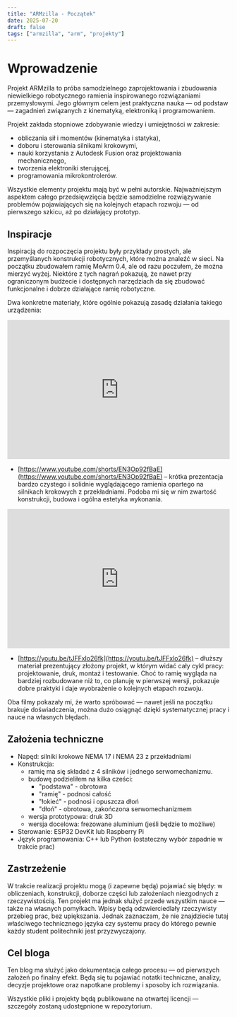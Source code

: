 ```yaml
---
title: "ARMzilla - Początek"
date: 2025-07-20
draft: false
tags: ["armzilla", "arm", "projekty"]
---
```



# Wprowadzenie

Projekt ARMzilla to próba samodzielnego zaprojektowania i zbudowania niewielkiego robotycznego ramienia inspirowanego rozwiązaniami przemysłowymi. Jego głównym celem jest praktyczna nauka — od podstaw — zagadnień związanych z kinematyką, elektroniką i programowaniem.

Projekt zakłada stopniowe zdobywanie wiedzy i umiejętności w zakresie:
- obliczania sił i momentów (kinematyka i statyka),
- doboru i sterowania silnikami krokowymi,
- nauki korzystania z Autodesk Fusion oraz projektowania mechanicznego,
- tworzenia elektroniki sterującej,
- programowania mikrokontrolerów.

Wszystkie elementy projektu mają być w pełni autorskie. Najważniejszym aspektem całego przedsięwzięcia będzie samodzielne rozwiązywanie problemów pojawiających się na kolejnych etapach rozwoju — od pierwszego szkicu, aż po działający prototyp.

## Inspiracje

Inspiracją do rozpoczęcia projektu były przykłady prostych, ale przemyślanych konstrukcji robotycznych, które można znaleźć w sieci. Na początku zbudowałem ramię MeArm 0.4, ale od razu poczułem, że można mierzyć wyżej. 
Niektóre z tych nagrań pokazują, że nawet przy ograniczonym budżecie i dostępnych narzędziach da się zbudować funkcjonalne i dobrze działające ramię robotyczne.

Dwa konkretne materiały, które ogólnie pokazują zasadę działania takiego urządzenia:


<iframe width="100%" height="315" src="https://www.youtube.com/embed/EN3Op92fBaE" frameborder="0" allowfullscreen></iframe>


- [https://www.youtube.com/shorts/EN3Op92fBaE](https://www.youtube.com/shorts/EN3Op92fBaE) – krótka prezentacja bardzo czystego i solidnie wyglądającego ramienia opartego na silnikach krokowych z przekładniami. Podoba mi się w nim zwartość konstrukcji, budowa i ogólna estetyka wykonania.

<iframe width="100%" height="315" src="https://www.youtube.com/embed/tJFFxlo26fk" frameborder="0" allowfullscreen></iframe>

- [https://youtu.be/tJFFxlo26fk](https://youtu.be/tJFFxlo26fk) – dłuższy materiał prezentujący złożony projekt, w którym widać cały cykl pracy: projektowanie, druk, montaż i testowanie. Choć to ramię wygląda na bardziej rozbudowane niż to, co planuję w pierwszej wersji, pokazuje dobre praktyki i daje wyobrażenie o kolejnych etapach rozwoju.

Oba filmy pokazały mi, że warto spróbować — nawet jeśli na początku brakuje doświadczenia, można dużo osiągnąć dzięki systematycznej pracy i nauce na własnych błędach.

## Założenia techniczne

- Napęd: silniki krokowe NEMA 17 i NEMA 23 z przekładniami
- Konstrukcja:  
  - ramię ma się składać z 4 silników i jednego serwomechanizmu. 
  - budowę podzieliłem na kilka cześci:
    - "podstawa" - obrotowa
    - "ramię" - podnosi całość
    - "łokieć" - podnosi i opuszcza dłoń
    - "dłoń" - obrotowa, zakończona serwomechanizmem
  - wersja prototypowa: druk 3D  
  - wersja docelowa: frezowane aluminium (jeśli będzie to możliwe)
- Sterowanie: ESP32 DevKit lub Raspberry Pi
- Język programowania: C++ lub Python (ostateczny wybór zapadnie w trakcie prac)


## Zastrzeżenie

W trakcie realizacji projektu mogą (i zapewne będą) pojawiać się błędy: w obliczeniach, konstrukcji, doborze części lub założeniach niezgodnych z rzeczywistością. Ten projekt ma jednak służyć przede wszystkim nauce — także na własnych pomyłkach. Wpisy będą odzwierciedlały rzeczywisty przebieg prac, bez upiększania. Jednak zaznaczam, że nie znajdziecie tutaj właściwego technicznego języka czy systemu pracy do którego pewnie każdy student politechniki jest przyzwyczajony. 

## Cel bloga

Ten blog ma służyć jako dokumentacja całego procesu — od pierwszych założeń po finalny efekt. Będą się tu pojawiać notatki techniczne, analizy, decyzje projektowe oraz napotkane problemy i sposoby ich rozwiązania.

Wszystkie pliki i projekty będą publikowane na otwartej licencji — szczegóły zostaną udostępnione w repozytorium.
